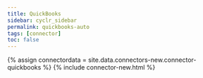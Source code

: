 ```yaml
---
title: QuickBooks
sidebar: cyclr_sidebar
permalink: quickbooks-auto
tags: [connector]
toc: false
---
```

{% assign connectordata = site.data.connectors-new.connector-quickbooks %}
{% include connector-new.html %}	